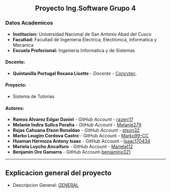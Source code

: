 ## **<center> Proyecto Ing.Software Grupo 4 </center>**
### Datos Academicos 

- **Institucion:** Universidad Nacional de San Antonio Abad del Cusco
- **Facultad:** Facultad de Ingenieria Electrica, Electronica, Informatica y Mecanica
- **Escuela Profecional:** Ingenieria Informatica y de Sistemas

#### Docente:
- **Quintanilla Portugal Roxana Lisette** - _Docente_ - [Concytec](http://directorio.concytec.gob.pe/appDirectorioCTI/VerDatosInvestigador.do?id_investigador=40930).

#### Proyecto:

- Sistema de Tutorias

#### Autores:
- **Ramos Alvarez Edgar Daniel** - _GitHub Account_ - [razerr17](https://github.com/razerr17)
- **Melanie Indira Sullca Peralta** - _GitHub Account_ - [Melanie279](https://github.com/Melanie279)
- **Rojas Cahuana Etson Ronaldao** - _GitHub Account_ - [etson32](https://github.com/etson32)
- **Marko Leugim Cordova Castro** - GitHub Account - [Marko99-CC](https://github.com/Marko99-CC)
- **Huaman Hermoza Antony Isaac** - GitHub Account - [Isaac170434](https://github.com/Isaac170434)
- **Mariela Luycho Ancaifuro** - GitHub Account - [Mariela112](https://github.com/MLuAnc)
- **Benjamín Ore Gamarra** - GitHub Account-[benjaminx321](https://github.com/benjaminx321)
---
## Explicacion general del proyecto
- Descripcion General: [GENERAL]()
